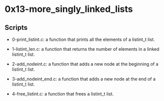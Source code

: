 # 0x13-more_singly_linked_lists

## Scripts

- 0-print_listint.c:
	a function that prints all the elements of a listint_t list.

- 1-listint_len.c:
	a function that returns the number of elements in a linked listint_t list.

- 2-add_nodeint.c:
	a function that adds a new node at the beginning of a listint_t list.

- 3-add_nodeint_end.c:
	a function that adds a new node at the end of a listint_t list.

- 4-free_listint.c:
	a function that frees a listint_t list.
